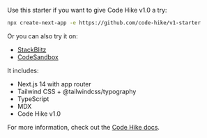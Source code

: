 Use this starter if you want to give Code Hike v1.0 a try:

```bash
npx create-next-app -e https://github.com/code-hike/v1-starter
```

Or you can also try it on:

- [StackBlitz](https://stackblitz.com/github/code-hike/v1-starter?file=app%2Fpage.mdx)
- [CodeSandbox](https://codesandbox.io/s/github/code-hike/v1-starter?file=app%2Fpage.mdx)

It includes:

- Next.js 14 with app router
- Tailwind CSS + @tailwindcss/typography
- TypeScript
- MDX
- Code Hike v1.0

For more information, check out the [Code Hike docs](https://codehike.org/docs).
